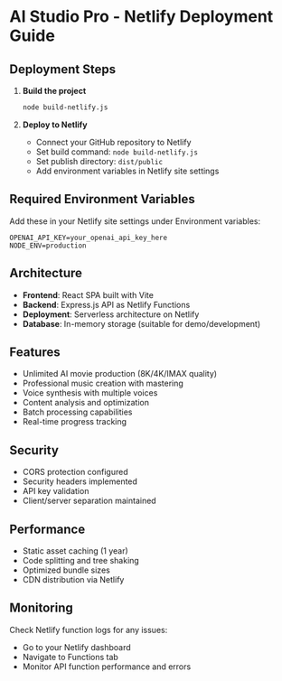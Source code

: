 # AI Studio Pro - Netlify Deployment Guide

## Deployment Steps

1. **Build the project**
   ```bash
   node build-netlify.js
   ```

2. **Deploy to Netlify**
   - Connect your GitHub repository to Netlify
   - Set build command: `node build-netlify.js`
   - Set publish directory: `dist/public`
   - Add environment variables in Netlify site settings

## Required Environment Variables

Add these in your Netlify site settings under Environment variables:

```
OPENAI_API_KEY=your_openai_api_key_here
NODE_ENV=production
```

## Architecture

- **Frontend**: React SPA built with Vite
- **Backend**: Express.js API as Netlify Functions
- **Deployment**: Serverless architecture on Netlify
- **Database**: In-memory storage (suitable for demo/development)

## Features

- Unlimited AI movie production (8K/4K/IMAX quality)
- Professional music creation with mastering
- Voice synthesis with multiple voices
- Content analysis and optimization
- Batch processing capabilities
- Real-time progress tracking

## Security

- CORS protection configured
- Security headers implemented
- API key validation
- Client/server separation maintained

## Performance

- Static asset caching (1 year)
- Code splitting and tree shaking
- Optimized bundle sizes
- CDN distribution via Netlify

## Monitoring

Check Netlify function logs for any issues:
- Go to your Netlify dashboard
- Navigate to Functions tab
- Monitor API function performance and errors